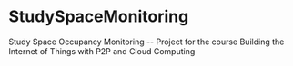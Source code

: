 # StudySpaceMonitoring

Study Space Occupancy Monitoring -- Project for the course Building the Internet of Things with P2P and Cloud Computing